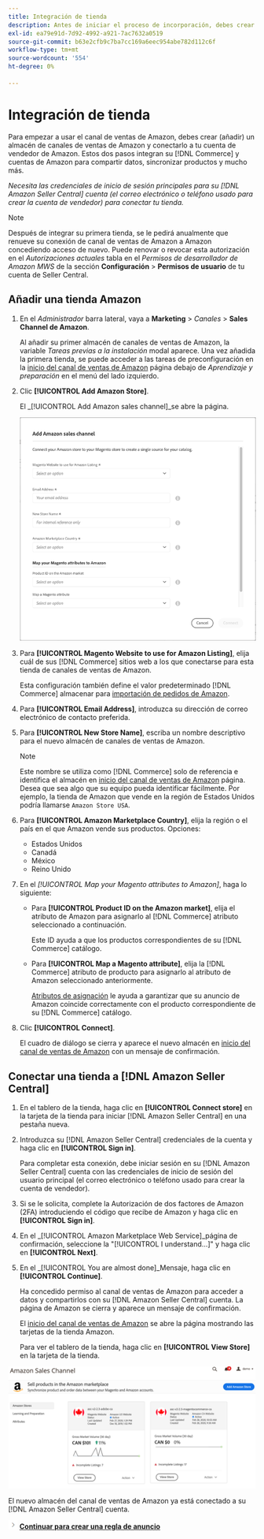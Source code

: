 ```yaml
---
title: Integración de tienda
description: Antes de iniciar el proceso de incorporación, debes crear (añadir) un almacén de Sales Channel de Amazon y conectarlo a tu cuenta de vendedor de Amazon.
exl-id: ea79e91d-7d92-4992-a921-7ac7632a0519
source-git-commit: b63e2cfb9c7ba7cc169a6eec954abe782d112c6f
workflow-type: tm+mt
source-wordcount: '554'
ht-degree: 0%

---
```


# Integración de tienda

Para empezar a usar el canal de ventas de Amazon, debes crear (añadir) un almacén de canales de ventas de Amazon y conectarlo a tu cuenta de vendedor de Amazon. Estos dos pasos integran su [!DNL Commerce] y cuentas de Amazon para compartir datos, sincronizar productos y mucho más.

_Necesita las credenciales de inicio de sesión principales para su [!DNL Amazon Seller Central] cuenta (el correo electrónico o teléfono usado para crear la cuenta de vendedor) para conectar tu tienda._

>[!NOTE]
>
>Después de integrar su primera tienda, se le pedirá anualmente que renueve su conexión de canal de ventas de Amazon a Amazon concediendo acceso de nuevo. Puede renovar o revocar esta autorización en el _Autorizaciones actuales_ tabla en el _Permisos de desarrollador de Amazon MWS_ de la sección **Configuración** > **Permisos de usuario** de tu cuenta de Seller Central.

## Añadir una tienda Amazon

1. En el _Administrador_ barra lateral, vaya a **Marketing** > _Canales_ > **Sales Channel de Amazon**.

   Al añadir su primer almacén de canales de ventas de Amazon, la variable _Tareas previas a la instalación_ modal aparece. Una vez añadida la primera tienda, se puede acceder a las tareas de preconfiguración en la [inicio del canal de ventas de Amazon](./amazon-sales-channel-home.md) página debajo de _Aprendizaje y preparación_ en el menú del lado izquierdo.

1. Clic **[!UICONTROL Add Amazon Store]**.

   El _[!UICONTROL Add Amazon sales channel]_se abre la página.

   ![Añadir el almacén del canal de ventas de Amazon](assets/amazon-store-integration.png)

1. Para **[!UICONTROL Magento Website to use for Amazon Listing]**, elija cuál de sus [!DNL Commerce] sitios web a los que conectarse para esta tienda de canales de ventas de Amazon.

   Esta configuración también define el valor predeterminado [!DNL Commerce] almacenar para [importación de pedidos de Amazon](./order-settings.md).

1. Para **[!UICONTROL Email Address]**, introduzca su dirección de correo electrónico de contacto preferida.

1. Para **[!UICONTROL New Store Name]**, escriba un nombre descriptivo para el nuevo almacén de canales de ventas de Amazon.

   >[!NOTE]
   >
   >Este nombre se utiliza como [!DNL Commerce] solo de referencia e identifica el almacén en [inicio del canal de ventas de Amazon](./amazon-sales-channel-home.md) página. Desea que sea algo que su equipo pueda identificar fácilmente. Por ejemplo, la tienda de Amazon que vende en la región de Estados Unidos podría llamarse `Amazon Store USA`.

1. Para **[!UICONTROL Amazon Marketplace Country]**, elija la región o el país en el que Amazon vende sus productos. Opciones:

   - Estados Unidos
   - Canadá
   - México
   - Reino Unido

1. En el _[!UICONTROL Map your Magento attributes to Amazon]_, haga lo siguiente:

   - Para **[!UICONTROL Product ID on the Amazon market]**, elija el atributo de Amazon para asignarlo al [!DNL Commerce] atributo seleccionado a continuación.

      Este ID ayuda a que los productos correspondientes de su [!DNL Commerce] catálogo.

   - Para **[!UICONTROL Map a Magento attribute]**, elija la [!DNL Commerce] atributo de producto para asignarlo al atributo de Amazon seleccionado anteriormente.

      [Atributos de asignación](./ob-creating-magento-attributes.md) le ayuda a garantizar que su anuncio de Amazon coincide correctamente con el producto correspondiente de su [!DNL Commerce] catálogo.

1. Clic **[!UICONTROL Connect]**.

   El cuadro de diálogo se cierra y aparece el nuevo almacén en [inicio del canal de ventas de Amazon](./amazon-sales-channel-home.md) con un mensaje de confirmación.

## Conectar una tienda a [!DNL Amazon Seller Central]

1. En el tablero de la tienda, haga clic en **[!UICONTROL Connect store]** en la tarjeta de la tienda para iniciar [!DNL Amazon Seller Central] en una pestaña nueva.

1. Introduzca su [!DNL Amazon Seller Central] credenciales de la cuenta y haga clic en **[!UICONTROL Sign in]**.

   Para completar esta conexión, debe iniciar sesión en su [!DNL Amazon Seller Central] cuenta con las credenciales de inicio de sesión del usuario principal (el correo electrónico o teléfono usado para crear la cuenta de vendedor).

1. Si se le solicita, complete la Autorización de dos factores de Amazon (2FA) introduciendo el código que recibe de Amazon y haga clic en **[!UICONTROL Sign in]**.

1. En el _[!UICONTROL Amazon Marketplace Web Service]_página de confirmación, seleccione la &quot;[!UICONTROL I understand...]&quot; y haga clic en **[!UICONTROL Next]**.

1. En el _[!UICONTROL You are almost done]_Mensaje, haga clic en **[!UICONTROL Continue]**.

   Ha concedido permiso al canal de ventas de Amazon para acceder a datos y compartirlos con su [!DNL Amazon Seller Central] cuenta. La página de Amazon se cierra y aparece un mensaje de confirmación.

   El [inicio del canal de ventas de Amazon](./amazon-sales-channel-home.md) se abre la página mostrando las tarjetas de la tienda Amazon.

   Para ver el tablero de la tienda, haga clic en **[!UICONTROL View Store]** en la tarjeta de la tienda.

![inicio del canal de ventas de Amazon con la nueva tarjeta de la tienda](assets/asc-dashboard-after-2fa.png)

El nuevo almacén del canal de ventas de Amazon ya está conectado a su [!DNL Amazon Seller Central] cuenta.

![Icono Siguiente](assets/btn-next.png) [**Continuar para crear una regla de anuncio**](./ob-create-listing-rule.md)
